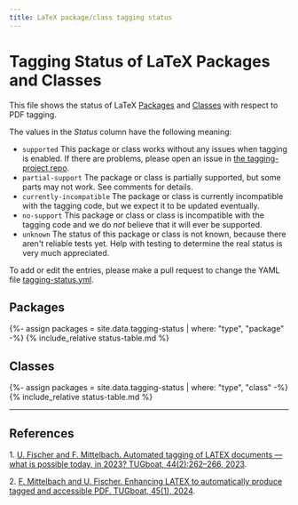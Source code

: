 ```yaml
---
title: LaTeX package/class tagging status
---
```

<style>
td.supported {background-color: #DDFFDD;font-weight:bold;}
td.partial-support {background-color: #FFFFDD;font-weight:bold;}
td.no-support {background-color: #FFDDDD;font-weight:bold;}
</style>
<script src="sorttable.js"></script>

# Tagging Status of LaTeX Packages and Classes

This file shows the status of LaTeX [Packages](#packages) and [Classes](#classes)
with respect to PDF tagging.

The values in the *Status* column have the following meaning:

- `supported` This package or class works without any issues when tagging is enabled. If there are problems, please open an issue in [the tagging-project repo](https://github.com/latex3/tagging-project/issues).
- `partial-support` The package or class is partially supported, but some parts may not work. See comments for details.
- `currently-incompatible` The package or class is currently incompatible with the tagging code, but we expect it to be updated eventually. 
- `no-support` This package or class or class is incompatible with the tagging code and we do *not* believe that it will ever be supported.
- `unknown` The status of this package or class is not known, because there aren't reliable tests yet. Help with testing to determine the real status is very much appreciated.


To add or edit the entries, please make a pull request to change the YAML file
[tagging-status.yml](https://github.com/latex3/tagging-project/blob/main/_data/tagging-status.yml).


## Packages

{%- assign packages = site.data.tagging-status | where: "type", "package" -%}
{% include_relative status-table.md %}


## Classes

{%- assign packages = site.data.tagging-status | where: "type", "class" -%}
{% include_relative status-table.md %}


----


## References


<span id="ref1">1.</span> [U. Fischer and F. Mittelbach. Automated tagging of LATEX documents — what is possible today, in 2023? TUGboat, 44(2):262–266, 2023](https://www.latex-project.org/publications/2023-UFi-FMi-TUG-tb137fischer-tagging23.pdf).

<span id="ref2">2.</span> [F. Mittelbach and U. Fischer. Enhancing LATEX to automatically produce tagged and accessible PDF. TUGboat, 45(1), 2024](https://www.latex-project.org/publications/2024-FMi-UFi-TUB-tb139mitt-deims24.pdf). 


